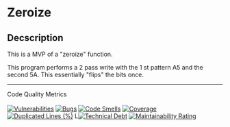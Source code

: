 # Zeroize

## Decscription
This is a MVP of a "zeroize" function. 

This program performs a 2 pass write with the 1 st pattern A5 and the second 5A. This essentially "flips" the bits once.

-----

Code Quality Metrics <br>
<br>
 [![Vulnerabilities](https://sonarcloud.io/api/project_badges/measure?project=cybercritter_zeroize_mvp&metric=vulnerabilities)](https://sonarcloud.io/summary/new_code?id=cybercritter_zeroize_mvp) [![Bugs](https://sonarcloud.io/api/project_badges/measure?project=cybercritter_zeroize_mvp&metric=bugs)](https://sonarcloud.io/summary/new_code?id=cybercritter_zeroize_mvp) [![Code Smells](https://sonarcloud.io/api/project_badges/measure?project=cybercritter_zeroize_mvp&metric=code_smells)](https://sonarcloud.io/summary/new_code?id=cybercritter_zeroize_mvp) [![Coverage](https://sonarcloud.io/api/project_badges/measure?project=cybercritter_zeroize_mvp&metric=coverage)](https://sonarcloud.io/summary/new_code?id=cybercritter_zeroize_mvp) [![Duplicated Lines (%)](https://sonarcloud.io/api/project_badges/measure?project=cybercritter_zeroize_mvp&metric=duplicated_lines_density)](https://sonarcloud.io/summary/new_code?id=cybercritter_zeroize_mvp) L[![Technical Debt](https://sonarcloud.io/api/project_badges/measure?project=cybercritter_zeroize_mvp&metric=sqale_index)](https://sonarcloud.io/summary/new_code?id=cybercritter_zeroize_mvp) [![Maintainability Rating](https://sonarcloud.io/api/project_badges/measure?project=cybercritter_zeroize_mvp&metric=sqale_rating)](https://sonarcloud.io/summary/new_code?id=cybercritter_zeroize_mvp) 
